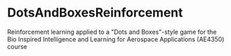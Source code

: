 # DotsAndBoxesReinforcement
Reinforcement learning applied to a "Dots and Boxes"-style game for the Bio Inspired Intelligence and Learning for Aerospace Applications (AE4350) course
